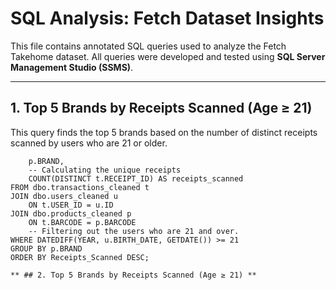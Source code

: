 # SQL Analysis: Fetch Dataset Insights

This file contains annotated SQL queries used to analyze the Fetch Takehome dataset. All queries were developed and tested using **SQL Server Management Studio (SSMS)**.

---

## 1. Top 5 Brands by Receipts Scanned (Age ≥ 21)
This query finds the top 5 brands based on the number of distinct receipts scanned by users who are 21 or older.

```SELECT TOP 5
    p.BRAND,
	-- Calculating the unique receipts 
    COUNT(DISTINCT t.RECEIPT_ID) AS receipts_scanned
FROM dbo.transactions_cleaned t
JOIN dbo.users_cleaned u
    ON t.USER_ID = u.ID
JOIN dbo.products_cleaned p
    ON t.BARCODE = p.BARCODE
	-- Filtering out the users who are 21 and over. 
WHERE DATEDIFF(YEAR, u.BIRTH_DATE, GETDATE()) >= 21
GROUP BY p.BRAND
ORDER BY Receipts_Scanned DESC;

** ## 2. Top 5 Brands by Receipts Scanned (Age ≥ 21) **


